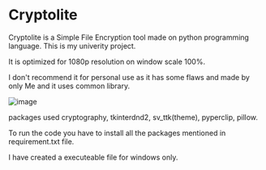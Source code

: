 # Cryptolite
Cryptolite is a Simple File Encryption tool made on python programming language. This is my univerity project.

It is optimized for 1080p resolution on window scale 100%.

I don't recommend it for personal use as it has some flaws and made by only Me and it uses common library.

![image](https://github.com/2602NAMAN/Cryptolite/assets/113130600/8cb4d036-4ac8-4afe-a89b-799e71af4fa2)

packages used cryptography, tkinterdnd2, sv_ttk(theme), pyperclip, pillow.

To run the code you have to install all the packages mentioned in requirement.txt file.

I have created a executeable file for windows only.
